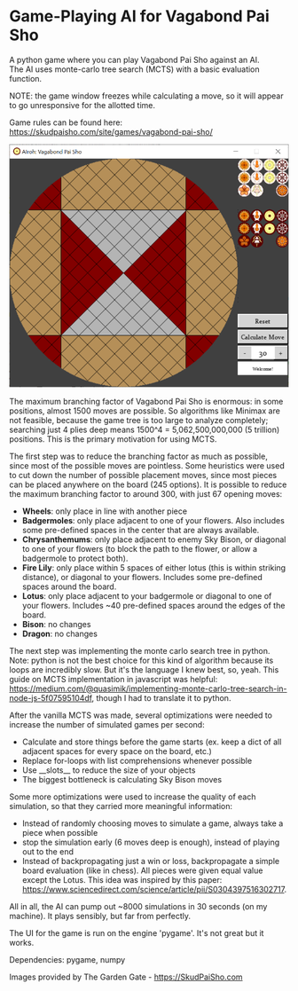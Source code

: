 # Game-Playing AI for Vagabond Pai Sho
A python game where you can play Vagabond Pai Sho against an AI.  
The AI uses monte-carlo tree search (MCTS) with a basic evaluation function.  
  
NOTE: the game window freezes while calculating a move, so it will appear to go unresponsive for the allotted time.  
  
Game rules can be found here: https://skudpaisho.com/site/games/vagabond-pai-sho/  
  
![Preview of the Pai Sho program](preview_image.png?raw=true "Preview image")
  
The maximum branching factor of Vagabond Pai Sho is enormous: in some positions, almost 1500 moves are possible. So algorithms like Minimax are not feasible, because the game tree is too large to analyze completely; searching just 4 plies deep means 1500^4 = 5,062,500,000,000 (5 trillion) positions. This is the primary motivation for using MCTS.
  
The first step was to reduce the branching factor as much as possible, since most of the possible moves are pointless. Some heuristics were used to cut down the number of possible placement moves, since most pieces can be placed anywhere on the board (245 options). It is possible to reduce the maximum branching factor to around 300, with just 67 opening moves:
- **Wheels**: only place in line with another piece
- **Badgermoles**: only place adjacent to one of your flowers. Also includes some pre-defined spaces in the center that are always available.
- **Chrysanthemums**: only place adjacent to enemy Sky Bison, or diagonal to one of your flowers (to block the path to the flower, or allow a badgermole to protect both).
- **Fire Lily**: only place within 5 spaces of either lotus (this is within striking distance), or diagonal to your flowers. Includes some pre-defined spaces around the board.
- **Lotus**: only place adjacent to your badgermole or diagonal to one of your flowers. Includes ~40 pre-defined spaces around the edges of the board.
- **Bison**: no changes
- **Dragon**: no changes
  
The next step was implementing the monte carlo search tree in python. Note: python is not the best choice for this kind of algorithm because its loops are incredibly slow. But it's the language I knew best, so, yeah. This guide on MCTS implementation in javascript was helpful: https://medium.com/@quasimik/implementing-monte-carlo-tree-search-in-node-js-5f07595104df, though I had to translate it to python.
  
After the vanilla MCTS was made, several optimizations were needed to increase the number of simulated games per second:
- Calculate and store things before the game starts (ex. keep a dict of all adjacent spaces for every space on the board, etc.)
- Replace for-loops with list comprehensions whenever possible
- Use \_\_slots\_\_ to reduce the size of your objects
- The biggest bottleneck is calculating Sky Bison moves
  
Some more optimizations were used to increase the quality of each simulation, so that they carried more meaningful information:
- Instead of randomly choosing moves to simulate a game, always take a piece when possible
- stop the simulation early (6 moves deep is enough), instead of playing out to the end
- Instead of backpropagating just a win or loss, backpropagate a simple board evaluation (like in chess). All pieces were given equal value except the Lotus. This idea was inspired by this paper: https://www.sciencedirect.com/science/article/pii/S0304397516302717.
  
All in all, the AI can pump out ~8000 simulations in 30 seconds (on my machine). It plays sensibly, but far from perfectly.
  
The UI for the game is run on the engine 'pygame'. It's not great but it works.
  
Dependencies: pygame, numpy
  
Images provided by The Garden Gate - https://SkudPaiSho.com
